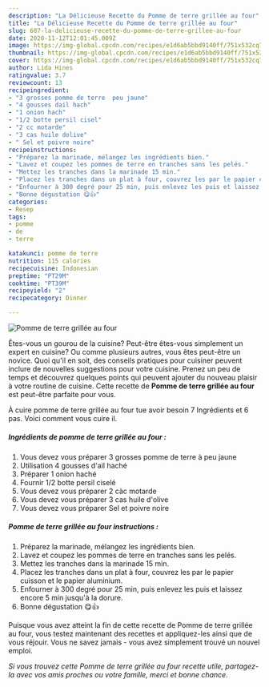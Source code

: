 ```yaml
---
description: "La Délicieuse Recette du Pomme de terre grillée au four"
title: "La Délicieuse Recette du Pomme de terre grillée au four"
slug: 607-la-delicieuse-recette-du-pomme-de-terre-grillee-au-four
date: 2020-11-12T12:01:45.009Z
image: https://img-global.cpcdn.com/recipes/e1d6ab5bbd9140ff/751x532cq70/pomme-de-terre-grillee-au-four-photo-principale-de-la-recette.jpg
thumbnail: https://img-global.cpcdn.com/recipes/e1d6ab5bbd9140ff/751x532cq70/pomme-de-terre-grillee-au-four-photo-principale-de-la-recette.jpg
cover: https://img-global.cpcdn.com/recipes/e1d6ab5bbd9140ff/751x532cq70/pomme-de-terre-grillee-au-four-photo-principale-de-la-recette.jpg
author: Lida Hines
ratingvalue: 3.7
reviewcount: 13
recipeingredient:
- "3 grosses pomme de terre  peu jaune"
- "4 gousses dail hach"
- "1 onion hach"
- "1/2 botte persil cisel"
- "2 cc motarde"
- "3 cas huile dolive"
- " Sel et poivre noire"
recipeinstructions:
- "Préparez la marinade, mélangez les ingrédients bien."
- "Lavez et coupez les pommes de terre en tranches sans les pelés."
- "Mettez les tranches dans la marinade 15 min."
- "Placez les tranches dans un plat à four, couvrez les par le papier cuisson et le papier aluminium."
- "Enfourner à 300 degré pour 25 min, puis enlevez les puis et laissez encore 5 min jusqu&#39;à la dorure."
- "Bonne dégustation 😋👍"
categories:
- Resep
tags:
- pomme
- de
- terre

katakunci: pomme de terre 
nutrition: 115 calories
recipecuisine: Indonesian
preptime: "PT29M"
cooktime: "PT39M"
recipeyield: "2"
recipecategory: Dinner

---
```



![Pomme de terre grillée au four](https://img-global.cpcdn.com/recipes/e1d6ab5bbd9140ff/751x532cq70/pomme-de-terre-grillee-au-four-photo-principale-de-la-recette.jpg)

Êtes-vous un gourou de la cuisine? Peut-être êtes-vous simplement un expert en cuisine? Ou comme plusieurs autres, vous êtes peut-être un novice. Quoi qu'il en soit, des conseils pratiques pour cuisiner peuvent inclure de nouvelles suggestions pour votre cuisine. Prenez un peu de temps et découvrez quelques points qui peuvent ajouter du nouveau plaisir à votre routine de cuisine. Cette recette de <strong> Pomme de terre grillée au four </strong> est peut-être parfaite pour vous.

<!--inarticleads1-->

À cuire pomme de terre grillée au four tue avoir besoin 7 Ingrédients et 6 pas. Voici comment vous cuire il.

##### Ingrédients de pomme de terre grillée au four :

1. Vous devez vous préparer 3 grosses pomme de terre à peu jaune
1. Utilisation 4 gousses d&#39;ail haché
1. Préparer 1 onion haché
1. Fournir 1/2 botte persil ciselé
1. Vous devez vous préparer 2 càc motarde
1. Vous devez vous préparer 3 cas huile d&#39;olive
1. Vous devez vous préparer  Sel et poivre noire




<!--inarticleads2-->

##### Pomme de terre grillée au four instructions :

1. Préparez la marinade, mélangez les ingrédients bien.
1. Lavez et coupez les pommes de terre en tranches sans les pelés.
1. Mettez les tranches dans la marinade 15 min.
1. Placez les tranches dans un plat à four, couvrez les par le papier cuisson et le papier aluminium.
1. Enfourner à 300 degré pour 25 min, puis enlevez les puis et laissez encore 5 min jusqu&#39;à la dorure.
1. Bonne dégustation 😋👍




<!--inarticleads1-->

<p>
Puisque vous avez atteint la fin de cette recette de Pomme de terre grillée au four, vous testez maintenant des recettes et appliquez-les ainsi que de vous réjouir. Vous ne savez jamais - vous avez simplement trouvé un nouvel emploi.
</p>

<p>
<i>Si vous trouvez cette Pomme de terre grillée au four recette utile, partagez-la avec vos amis proches ou votre famille, merci et bonne chance.</i>
</p>
